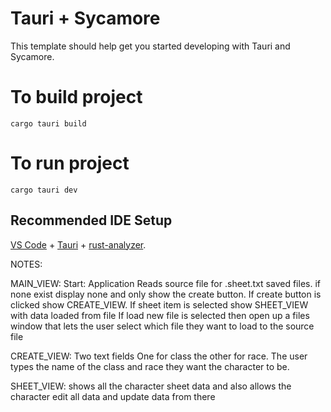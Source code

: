 # Tauri + Sycamore

This template should help get you started developing with Tauri and Sycamore.

# To build project

```
cargo tauri build
```

# To run project

```
cargo tauri dev
```

## Recommended IDE Setup

[VS Code](https://code.visualstudio.com/) + [Tauri](https://marketplace.visualstudio.com/items?itemName=tauri-apps.tauri-vscode) + [rust-analyzer](https://marketplace.visualstudio.com/items?itemName=rust-lang.rust-analyzer).

NOTES: 

MAIN_VIEW:
Start: Application Reads source file for .sheet.txt saved files.
  if none exist display none and only show the create button.
If create button is clicked show CREATE_VIEW.
If sheet item is selected show SHEET_VIEW with data loaded from file
If load new file is selected then open up a files window that lets the user select which file they want to load to the source file

CREATE_VIEW: 
Two text fields
One for class the other for race. The user types the name of the class and race they want the character to be.

SHEET_VIEW:
shows all the character sheet data and also allows the character edit all data and update data from there

